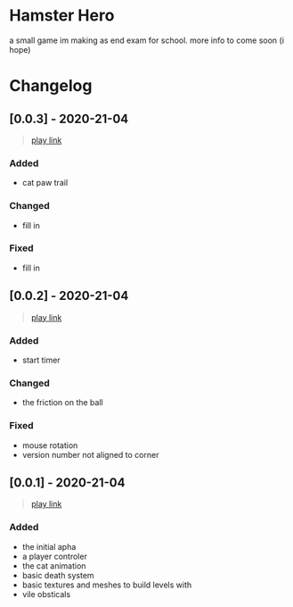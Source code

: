 # Hamster Hero

a small game im making as end exam for school.
more info to come soon (i hope)

# Changelog

## [0.0.3] - 2020-21-04
> [play link](https://triktron.com/Hamser-Heros)

### Added
- cat paw trail

### Changed
- fill in

### Fixed
- fill in

## [0.0.2] - 2020-21-04
> [play link](https://triktron.com/Hamser-Heros/0.0.2)

### Added
- start timer

### Changed
- the friction on the ball

### Fixed
- mouse rotation
- version number not aligned to corner


## [0.0.1] - 2020-21-04
> [play link](https://triktron.com/Hamser-Heros/0.0.1)

### Added

 - the initial apha
 - a player controler
 - the cat animation
 - basic death system
 - basic textures and meshes to build levels with
 - vile obsticals
